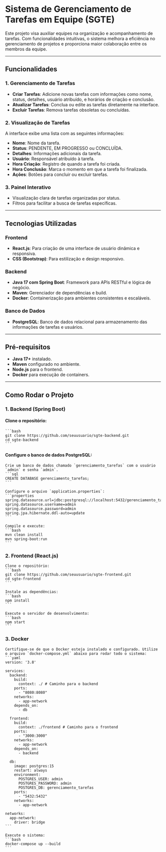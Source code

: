 
# Sistema de Gerenciamento de Tarefas em Equipe (SGTE)

Este projeto visa auxiliar equipes na organização e acompanhamento de tarefas. Com funcionalidades intuitivas, o sistema melhora a eficiência no gerenciamento de projetos e proporciona maior colaboração entre os membros da equipe.

---

## Funcionalidades

### **1. Gerenciamento de Tarefas**
- **Criar Tarefas**: Adicione novas tarefas com informações como nome, status, detalhes, usuário atribuído, e horários de criação e conclusão.
- **Atualizar Tarefas**: Conclua ou edite as tarefas diretamente na interface.
- **Excluir Tarefas**: Remova tarefas obsoletas ou concluídas.

### **2. Visualização de Tarefas**
A interface exibe uma lista com as seguintes informações:
- **Nome**: Nome da tarefa.
- **Status**: PENDENTE, EM PROGRESSO ou CONCLUÍDA.
- **Detalhes**: Informações adicionais da tarefa.
- **Usuário**: Responsável atribuído à tarefa.
- **Hora Criação**: Registro de quando a tarefa foi criada.
- **Hora Conclusão**: Marca o momento em que a tarefa foi finalizada.
- **Ações**: Botões para concluir ou excluir tarefas.

### **3. Painel Interativo**
- Visualização clara de tarefas organizadas por status.
- Filtros para facilitar a busca de tarefas específicas.

---

## Tecnologias Utilizadas

### **Frontend**
- **React.js**: Para criação de uma interface de usuário dinâmica e responsiva.
- **CSS (Bootstrap)**: Para estilização e design responsivo.

### **Backend**
- **Java 17 com Spring Boot**: Framework para APIs RESTful e lógica de negócio.
- **Maven**: Gerenciador de dependências e build.
- **Docker**: Containerização para ambientes consistentes e escaláveis.

### **Banco de Dados**
- **PostgreSQL**: Banco de dados relacional para armazenamento das informações de tarefas e usuários.

---

## Pré-requisitos

- **Java 17+** instalado.
- **Maven** configurado no ambiente.
- **Node.js** para o frontend.
- **Docker** para execução de containers.

---

## Como Rodar o Projeto

### **1. Backend (Spring Boot)**

#### Clone o repositório:
    ```bash
    git clone https://github.com/seuusuario/sgte-backend.git
    cd sgte-backend
    ```

#### Configure o banco de dados PostgreSQL:

    Crie um banco de dados chamado `gerenciamento_tarefas` com o usuário `admin` e senha `admin`.
    ```sql
    CREATE DATABASE gerenciamento_tarefas;
    ```

    Configure o arquivo `application.properties`:
    ```properties
    spring.datasource.url=jdbc:postgresql://localhost:5432/gerenciamento_tarefas
    spring.datasource.username=admin
    spring.datasource.password=admin
    spring.jpa.hibernate.ddl-auto=update
    ```

    Compile e execute:
    ```bash
    mvn clean install
    mvn spring-boot:run
    ```

### 2. Frontend (React.js)
    Clone o repositório:
    ```bash
    git clone https://github.com/seuusuario/sgte-frontend.git
    cd sgte-frontend
    ```

    Instale as dependências:
    ```bash
    npm install
    ```

    Execute o servidor de desenvolvimento:
    ```bash
    npm start
    ```

### 3. Docker
    Certifique-se de que o Docker esteja instalado e configurado. Utilize o arquivo `docker-compose.yml` abaixo para rodar todo o sistema:
    ```yaml
    version: '3.8'
    
    services:
      backend:
        build:
          context: ./ # Caminho para o backend
        ports:
          - "8080:8080"
        networks:
          - app-network
        depends_on:
          - db
    
      frontend:
        build:
          context: ./frontend # Caminho para o frontend
        ports:
          - "3000:3000"
        networks:
          - app-network
        depends_on:
          - backend
    
      db:
        image: postgres:15
        restart: always
        environment:
          POSTGRES_USER: admin
          POSTGRES_PASSWORD: admin
          POSTGRES_DB: gerenciamento_tarefas
        ports:
          - "5432:5432"
        networks:
          - app-network
    
    networks:
      app-network:
        driver: bridge
    ```
    
    Execute o sistema:
    ```bash
    docker-compose up --build
    ```
